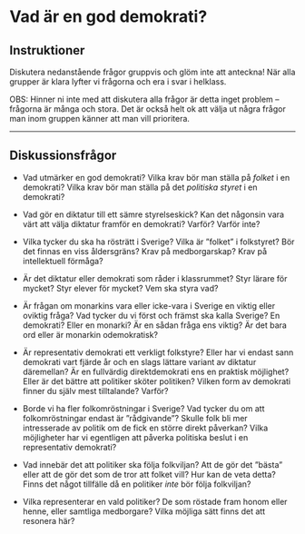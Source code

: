 # Vad är en god demokrati?

## Instruktioner

Diskutera nedanstående frågor gruppvis och glöm inte att anteckna! När alla grupper är klara lyfter vi frågorna och era i svar i helklass. 

OBS: Hinner ni inte med att diskutera alla frågor är detta inget problem – frågorna är många och stora. Det är också helt ok att välja ut några frågor man inom gruppen känner att man vill prioritera. 

***

## Diskussionsfrågor

- Vad utmärker en god demokrati? Vilka krav bör man ställa på *folket* i en demokrati? Vilka krav bör man ställa på det *politiska styret* i en demokrati? 

- Vad gör en diktatur till ett sämre styrelseskick? Kan det någonsin vara värt att välja diktatur framför en demokrati? Varför? Varför inte? 

- Vilka tycker du ska ha rösträtt i Sverige? Vilka är ”folket” i folkstyret? Bör det finnas en viss åldersgräns? Krav på medborgarskap? Krav på intellektuell förmåga? 

- Är det diktatur eller demokrati som råder i klassrummet? Styr lärare för mycket? Styr elever för mycket? Vem ska styra vad? 

- Är frågan om monarkins vara eller icke-vara i Sverige en viktig eller oviktig fråga? Vad tycker du vi först och främst ska kalla Sverige? En demokrati? Eller en monarki? Är en sådan fråga ens viktig? Är det bara ord eller är monarkin odemokratisk? 

- Är representativ demokrati ett verkligt folkstyre? Eller har vi endast sann demokrati vart fjärde år och en slags lättare variant av diktatur däremellan? Är en fullvärdig direktdemokrati ens en praktisk möjlighet? Eller är det bättre att politiker sköter politiken? Vilken form av demokrati finner du själv mest tilltalande? Varför? 

- Borde vi ha fler folkomröstningar i Sverige? Vad tycker du om att folkomröstningar endast är ”rådgivande”? Skulle folk bli mer intresserade av politik om de fick en större direkt påverkan? Vilka möjligheter har vi egentligen att påverka politiska beslut i en representativ demokrati? 

- Vad innebär det att politiker ska följa folkviljan? Att de gör det ”bästa” eller att de gör det som de tror att folket vill? Hur kan de veta detta? Finns det något tillfälle då en politiker *inte* bör följa folkviljan? 

- Vilka representerar en vald politiker? De som röstade fram honom eller henne, eller samtliga medborgare? Vilka möjliga sätt finns det att resonera här?
